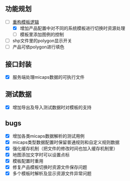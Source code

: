 ## 功能规划
- [ ] [重构模板逻辑](./issues/template.md)
	- [x] 增加产品配置中对不同的系统模板进行切换时资源处理
	- [ ] 模板里添加图例的控制
- [ ] shp文件里的polygon显示开关
- [ ] 产品可依polygon进行填色

## 接口封装
- [x] 服务端处理micaps数据的可执行文件

## 测试数据
- [x] 增加导出及导入测试数据时对模板的支持

## bugs
- [x] 增加各类micaps数据解析的测试用例
- [x] micaps类型数据配置时保留普通规则和自定义规则数据
- [x] 强化缓存机制（把文件的修改时间也加入缓存机制里）
- [x] 地图添加文字时可以设置点标
- [x] 模板配置时重用
- [x] 修复产品模板切换时资源文件保存问题
- [x] 多个模板时解析及显示资源文件异常问题
